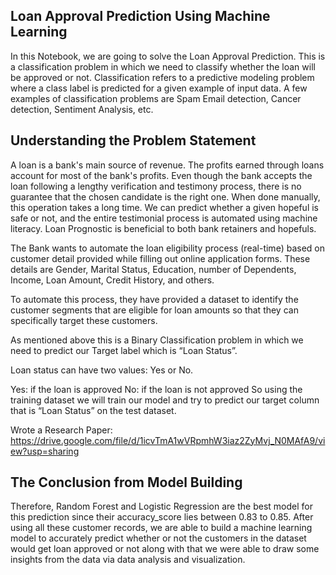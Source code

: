 ## Loan Approval Prediction Using Machine Learning
In this Notebook, we are going to solve the Loan Approval Prediction. This is a classification problem in which we need to classify whether the loan will be approved or not. Classification refers to a predictive modeling problem where a class label is predicted for a given example of input data. A few examples of classification problems are Spam Email detection, Cancer detection, Sentiment Analysis, etc.

## Understanding the Problem Statement
A loan is a bank's main source of revenue. The profits earned through loans account for most of the bank's profits. Even though the bank accepts the loan following a lengthy verification and testimony process, there is no guarantee that the chosen candidate is the right one. When done manually, this operation takes a long time. We can predict whether a given hopeful is safe or not, and the entire testimonial process is automated using machine literacy. Loan Prognostic is beneficial to both bank retainers and hopefuls.

The Bank wants to automate the loan eligibility process (real-time) based on customer detail provided while filling out online application forms. These details are Gender, Marital Status, Education, number of Dependents, Income, Loan Amount, Credit History, and others.

To automate this process, they have provided a dataset to identify the customer segments that are eligible for loan amounts so that they can specifically target these customers.

As mentioned above this is a Binary Classification problem in which we need to predict our Target label which is “Loan Status”.

Loan status can have two values: Yes or No.

Yes: if the loan is approved
No: if the loan is not approved
So using the training dataset we will train our model and try to predict our target column that is “Loan Status” on the test dataset.

Wrote a Research Paper: https://drive.google.com/file/d/1icvTmA1wVRpmhW3iaz2ZyMvj_N0MAfA9/view?usp=sharing

## The Conclusion from Model Building
Therefore, Random Forest and Logistic Regression are the best model for this prediction since their accuracy_score lies between 0.83 to 0.85. After using all these customer records, we are able to build a machine learning model to accurately predict whether or not the customers in the dataset would get loan approved or not along with that we were able to draw some insights from the data via data analysis and visualization.
